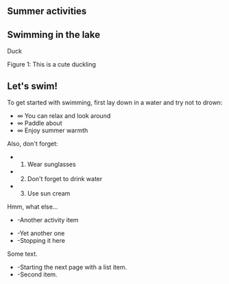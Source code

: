 ## Summer activities

## Swimming in the lake

Duck

Figure 1: This is a cute duckling

## Let's swim!

To get started with swimming, first lay down in a water and try not to drown:

- ∞ You can relax and look around
- ∞ Paddle about
- ∞ Enjoy summer warmth

Also, don't forget:

- 1. Wear sunglasses
- 2. Don't forget to drink water
- 3. Use sun cream

Hmm, what else…

- -Another activity item
<!-- page-break -->
- -Yet another one
- -Stopping it here

Some text.

<!-- page-break -->

- -Starting the next page with a list item.
- -Second item.
